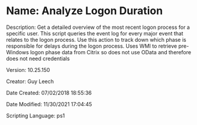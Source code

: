 ﻿# Name: Analyze Logon Duration

Description: Get a detailed overview of the most recent logon process for a specific user. This script queries the event log for every major event that relates to the logon process. Use this action to track down which phase is responsible for delays during the logon process. Uses WMI to retrieve pre-Windows logon phase data from Citrix so does not use OData and therefore does not need credentials

Version: 10.25.150

Creator: Guy Leech

Date Created: 07/02/2018 18:55:36

Date Modified: 11/30/2021 17:04:45

Scripting Language: ps1

